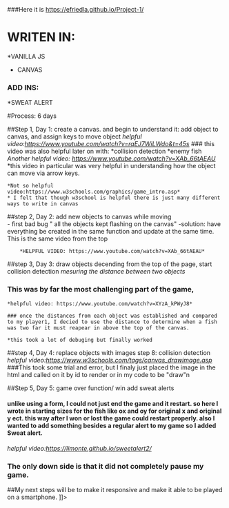 <snippet>
<content><![CDATA[
# ${1: Project 1}
#OBJECT OF MY GAME IS TO EAT AS MANY FISH AS YOU CAN TO WIN WITHOUT GETTING EATEN!

###Here it is https://efriedla.github.io/Project-1/

# WRITEN IN: 
*VANILLA JS
* CANVAS
###	ADD INS: 
*SWEAT ALERT

#Process: 6 days

##Step 1, Day 1: create a canvas. and begin to understand it: add object to canvas, and assign keys to move object
	*helpful video:https://www.youtube.com/watch?v=rqEJ7WiLWdo&t=45s*
	### this video was also helpful later on with:
	*collision detection
	*enemy fish
	*Another helpful video: https://www.youtube.com/watch?v=XAb_66tAEAU*
	*this video in particular was very helpful in understanding how the object can move via arrow keys.

	*Not so helpful video:https://www.w3schools.com/graphics/game_intro.asp*
	* I felt that though w3school is helpful there is just many different ways to write in canvas



##step 2, Day 2: add new objects to canvas while moving  
	- first bad bug " all the objects kept flashing on the canvas"
		-solution: have everything be created in the same function and update at the same time. This is the same video from the top

		*HELPFUL VIDEO: https://www.youtube.com/watch?v=XAb_66tAEAU*

##step 3, Day 3: draw objects decending from the top of the page, start collision detection *mesuring the distance between two objects*

 ### This was by far the most challenging part of the game, 
 	*helpful video: https://www.youtube.com/watch?v=XYzA_kPWyJ8*

 	### once the distances from each object was established and compared to my player1, I decied to use the distance to determine when a fish was two far it must reapear in above the top of the canvas.

 	*this took a lot of debuging but finally worked
	
##step 4, Day 4: replace objects with images
step 8: collision detection
	*helpful video:https://www.w3schools.com/tags/canvas_drawimage.asp*
	###This took some trial and error, but I finaly just placed the image in the html and called on it by id to render or in my code to be "draw"n

##Step 5, Day 5: game over function/ win add sweat alerts
#### unlike using a form, I could not just end the game and it restart. so here I wrote in starting sizes for the fish like ox and oy for original x and original y ect. this way after I won or lost the game could restart properly. also I wanted to add something besides a regular alert to my game so I added Sweat alert.

*helpful video:https://limonte.github.io/sweetalert2/*

### The only down side is that it did not completely pause my game.

##My next steps will be to make it responsive and make it able to be played on a smartphone. 
]]></content>
</snippet>

